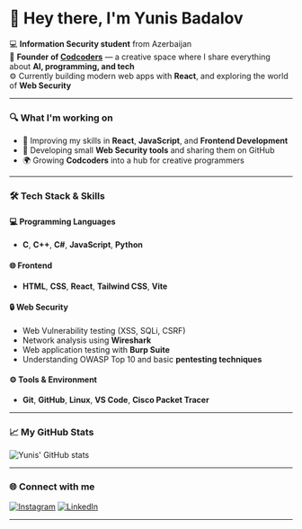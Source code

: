 # 👋 Hey there, I'm Yunis Badalov

💻 **Information Security student** from Azerbaijan  
🚀 **Founder of [Codcoders](https://instagram.com/codcoders)** — a creative space where I share everything about **AI, programming, and tech**  
⚙️ Currently building modern web apps with **React**, and exploring the world of **Web Security**  

---

### 🔍 What I'm working on
- 🧠 Improving my skills in **React**, **JavaScript**, and **Frontend Development**  
- 🔐 Developing small **Web Security tools** and sharing them on GitHub  
- 🌍 Growing **Codcoders** into a hub for creative programmers  

---

### 🛠️ Tech Stack & Skills
#### 💻 Programming Languages
- **C**, **C++**, **C#**, **JavaScript**, **Python**

#### 🌐 Frontend
- **HTML**, **CSS**, **React**, **Tailwind CSS**, **Vite**

#### 🔒 Web Security
- Web Vulnerability testing (XSS, SQLi, CSRF)  
- Network analysis using **Wireshark**  
- Web application testing with **Burp Suite**  
- Understanding OWASP Top 10 and basic **pentesting techniques**

#### ⚙️ Tools & Environment
- **Git**, **GitHub**, **Linux**, **VS Code**, **Cisco Packet Tracer**

---

### 📈 My GitHub Stats
![Yunis' GitHub stats](https://github-readme-stats.vercel.app/api?username=badalovyunis&show_icons=true&theme=tokyonight&cache_seconds=86400)

---

### 🌐 Connect with me
[![Instagram](https://img.shields.io/badge/-Codcoders-833AB4?style=flat&logo=instagram&logoColor=white)](https://instagram.com/codcoders)
[![LinkedIn](https://img.shields.io/badge/-Yunis%20Badalov-blue?style=flat&logo=linkedin)](https://www.linkedin.com/in/yunis-badalov-9aa21227b)

---
